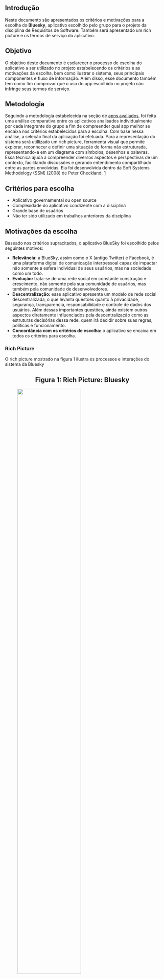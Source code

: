 ## Introdução

Neste documento são apresentados os critérios e motivações para a escolha do **Bluesky**, aplicativo escolhido pelo grupo para o projeto da disciplina de Requisitos de Software. Também será apresentado um rich picture e os termos de serviço do aplicativo. 

## Objetivo

O objetivo deste documento é esclarecer o processo de escolha do aplicativo a ser utilizado no projeto estabelecendo os critérios e as motivações da escolha, bem como ilustrar o sistema, seus principais componentes e fluxo de informação. Além disso, esse documento também tem como fim comprovar que o uso do app escolhido no projeto não infringe seus termos de serviço.

## Metodologia

Seguindo a metodologia estabelecida na seção de [apps avaliados](apps_avaliados.md), foi feita uma análise comparativa entre os aplicativos analisados individualmente por cada integrante do grupo a fim de compreender qual app melhor se encaixa nos critérios estabelecidos para a escolha. Com base nessa análise, a seleção final da aplicação foi efetuada. Para a representação do sistema será utillizado um rich picture, ferramenta visual que permite explorar, reconhecer e definir uma situação de forma não estruturada, representando-a em um diagrama com símbolos, desenhos e palavras. Essa técnica ajuda a compreender diversos aspectos e perspectivas de um contexto, facilitando discussões e gerando entendimento compartilhado entre as partes envolvidas. Ela foi desenvolvida dentro da Soft Systems Methodology (SSM) (2008) de Peter Checkland. [1](#c1)

## Critérios para escolha

- Aplicativo governamental ou open source
- Complexidade do aplicativo condizente com a disciplina
- Grande base de usuários
- Não ter sido utilizado em trabalhos anteriores da disciplina

## Motivações da escolha

Baseado nos critérios supracitados, o aplicativo BlueSky foi escolhido pelos seguintes motivos:

- **Relevância:** a BlueSky, assim como o X (antigo Twitter) e Facebook, é uma plataforma digital de comunicação interpessoal capaz de impactar não somente a esfera individual de seus usuários, mas na sociedade como um todo.
- **Evolução:** trata-se de uma rede social em constante construção e crescimento, não somente pela sua comunidade de usuários, mas também pela comunidade de desenvolvedores.
- **Descentralização:** esse aplicativo apresenta um modelo de rede social descentralizada, o que levanta questões quanto à privacidade, segurança, transparencia, responsabilidade e controle de dados dos usuários. Além dessas importantes questões, ainda existem outros aspectos diretamente influenciados pela descentralização como as estruturas decisórias dessa rede, quem irá decidir sobre suas regras, políticas e funcionamento.
- **Concordância com os critérios de escolha:** o aplicativo se encaixa em todos os critérios para escolha.

### Rich Picture

O rich picture mostrado na figura 1 ilustra os processos e interações do sistema da Bluesky

<div style="text-align: center;">
    <h2>Figura 1: Rich Picture: Bluesky</h2>
</div>
<figure>
    <img src="../../assets/images/rp-bluesky.png"  style="width: 70%; height: auto; object-fit: cover;">
    <figcaption>Autor: Jõao Vitor</figcaption>
</figure>

#### Descrição dos componentes

1. Usuário:
    - Um usuário da Bluesky pode interagir com outros usuários do sistema por meio de publicações e mensagens diretas, além de gerenciar sua própria conta.

2. Funcionalidades Principais:

    - Publicar: um usuário pode compartilhar pequenos textos, fotos e vídeos.
    - Explorar publicações: um usuário pode explorar as publicações de outros usuários e interagir com elas, sendo possível curtir, comentar ou compartilha-las.
    - Seguir: um usuário pode seguir uma conta e torna-la mais evidente em seu feed.
    - Enviar mensagens: um usuário pode enviar mensagens privadas a contas de outros usuários.
    - Configurar conta: um usuário pode gerenciar sua conta, bem como configurar opções de exibição de conteúdo e privacidade.

3. Adicionais:

    - Um usuário moderador tem a capacidade de classificar contas por meio de rótulos com base em suas ações no sistema. Além disso, é possível que um moderador bloqueie uma conta, caso a mesma infrinja os termos de uso.

## Termo de serviço

Com o intuito de realizar o trabalho dentro da legalidade, [os termos de serviço da BlueSky](https://bsky.social/about/support/tos) foram verificados para garantir que não hajam restrições para o uso do app no projeto da disciplina. Segundo os termos de serviço:

"7. **Open Source.** Some of Bluesky Social’s software is subject to open source licenses from MIT or Apache. Those portions of the software may be used in accordance with those open source licenses, which may be found in each open source repository.". [2](#c2)

Ainda, em seus repositórios, temos sua licença MIT:

"Copyright 2023–2024 Bluesky PBC

Permission is hereby granted, free of charge, to any person obtaining a copy of this software and associated documentation files (the “Software”), to deal in the Software without restriction, including without limitation the rights to use, copy, modify, merge, publish, distribute, sublicense, and/or sell copies of the Software, and to permit persons to whom the Software is furnished to do so, subject to the following conditions:

The above copyright notice and this permission notice shall be included in all copies or substantial portions of the Software.

THE SOFTWARE IS PROVIDED “AS IS”, WITHOUT WARRANTY OF ANY KIND, EXPRESS OR IMPLIED, INCLUDING BUT NOT LIMITED TO THE WARRANTIES OF MERCHANTABILITY, FITNESS FOR A PARTICULAR PURPOSE AND NONINFRINGEMENT. IN NO EVENT SHALL THE AUTHORS OR COPYRIGHT HOLDERS BE LIABLE FOR ANY CLAIM, DAMAGES OR OTHER LIABILITY, WHETHER IN AN ACTION OF CONTRACT, TORT OR OTHERWISE, ARISING FROM, OUT OF OR IN CONNECTION WITH THE SOFTWARE OR THE USE OR OTHER DEALINGS IN THE SOFTWARE.". [3](#c3)

A seguir a licença Apache 2.0:

"Apache License
Version 2.0, January 2004
http://www.apache.org/licenses/

TERMS AND CONDITIONS FOR USE, REPRODUCTION, AND DISTRIBUTION

1. Definitions.

    "License" shall mean the terms and conditions for use, reproduction, and distribution as defined by Sections 1 through 9 of this document.

    "Licensor" shall mean the copyright owner or entity authorized by the copyright owner that is granting the License.

    "Legal Entity" shall mean the union of the acting entity and all other entities that control, are controlled by, or are under common control with that entity. For the purposes of this definition, "control" means (i) the power, direct or indirect, to cause the direction or management of such entity, whether by contract or otherwise, or (ii) ownership of fifty percent (50%) or more of the outstanding shares, or (iii) beneficial ownership of such entity.

    "You" (or "Your") shall mean an individual or Legal Entity exercising permissions granted by this License.

    "Source" form shall mean the preferred form for making modifications, including but not limited to software source code, documentation source, and configuration files.

    "Object" form shall mean any form resulting from mechanical transformation or translation of a Source form, including but not limited to compiled object code, generated documentation, and conversions to other media types.

    "Work" shall mean the work of authorship, whether in Source or Object form, made available under the License, as indicated by a copyright notice that is included in or attached to the work (an example is provided in the Appendix below).

    "Derivative Works" shall mean any work, whether in Source or Object form, that is based on (or derived from) the Work and for which the editorial revisions, annotations, elaborations, or other modifications represent, as a whole, an original work of authorship. For the purposes of this License, Derivative Works shall not include works that remain separable from, or merely link (or bind by name) to the interfaces of, the Work and Derivative Works thereof.

    "Contribution" shall mean any work of authorship, including the original version of the Work and any modifications or additions to that Work or Derivative Works thereof, that is intentionally submitted to Licensor for inclusion in the Work by the copyright owner or by an individual or Legal Entity authorized to submit on behalf of the copyright owner. For the purposes of this definition, "submitted" means any form of electronic, verbal, or written communication sent to the Licensor or its representatives, including but not limited to communication on electronic mailing lists, source code control systems, and issue tracking systems that are managed by, or on behalf of, the Licensor for the purpose of discussing and improving the Work, but excluding communication that is conspicuously marked or otherwise designated in writing by the copyright owner as "Not a Contribution."

    "Contributor" shall mean Licensor and any individual or Legal Entity on behalf of whom a Contribution has been received by Licensor and subsequently incorporated within the Work.

2. Grant of Copyright License. Subject to the terms and conditions of this License, each Contributor hereby grants to You a perpetual, worldwide, non-exclusive, no-charge, royalty-free, irrevocable copyright license to reproduce, prepare Derivative Works of, publicly display, publicly perform, sublicense, and distribute the Work and such Derivative Works in Source or Object form.

3. Grant of Patent License. Subject to the terms and conditions of this License, each Contributor hereby grants to You a perpetual, worldwide, non-exclusive, no-charge, royalty-free, irrevocable (except as stated in this section) patent license to make, have made, use, offer to sell, sell, import, and otherwise transfer the Work, where such license applies only to those patent claims licensable by such Contributor that are necessarily infringed by their Contribution(s) alone or by combination of their Contribution(s) with the Work to which such Contribution(s) was submitted. If You institute patent litigation against any entity (including a cross-claim or counterclaim in a lawsuit) alleging that the Work or a Contribution incorporated within the Work constitutes direct or contributory patent infringement, then any patent licenses granted to You under this License for that Work shall terminate as of the date such litigation is filed.

4. Redistribution. You may reproduce and distribute copies of the Work or Derivative Works thereof in any medium, with or without modifications, and in Source or Object form, provided that You meet the following conditions:

    You must give any other recipients of the Work or Derivative Works a copy of this License; and
    You must cause any modified files to carry prominent notices stating that You changed the files; and
    You must retain, in the Source form of any Derivative Works that You distribute, all copyright, patent, trademark, and attribution notices from the Source form of the Work, excluding those notices that do not pertain to any part of the Derivative Works; and
    If the Work includes a "NOTICE" text file as part of its distribution, then any Derivative Works that You distribute must include a readable copy of the attribution notices contained within such NOTICE file, excluding those notices that do not pertain to any part of the Derivative Works, in at least one of the following places: within a NOTICE text file distributed as part of the Derivative Works; within the Source form or documentation, if provided along with the Derivative Works; or, within a display generated by the Derivative Works, if and wherever such third-party notices normally appear. The contents of the NOTICE file are for informational purposes only and do not modify the License. You may add Your own attribution notices within Derivative Works that You distribute, alongside or as an addendum to the NOTICE text from the Work, provided that such additional attribution notices cannot be construed as modifying the License.
    You may add Your own copyright statement to Your modifications and may provide additional or different license terms and conditions for use, reproduction, or distribution of Your modifications, or for any such Derivative Works as a whole, provided Your use, reproduction, and distribution of the Work otherwise complies with the conditions stated in this License.

5. Submission of Contributions. Unless You explicitly state otherwise, any Contribution intentionally submitted for inclusion in the Work by You to the Licensor shall be under the terms and conditions of this License, without any additional terms or conditions. Notwithstanding the above, nothing herein shall supersede or modify the terms of any separate license agreement you may have executed with Licensor regarding such Contributions.

6. Trademarks. This License does not grant permission to use the trade names, trademarks, service marks, or product names of the Licensor, except as required for reasonable and customary use in describing the origin of the Work and reproducing the content of the NOTICE file.

7. Disclaimer of Warranty. Unless required by applicable law or agreed to in writing, Licensor provides the Work (and each Contributor provides its Contributions) on an "AS IS" BASIS, WITHOUT WARRANTIES OR CONDITIONS OF ANY KIND, either express or implied, including, without limitation, any warranties or conditions of TITLE, NON-INFRINGEMENT, MERCHANTABILITY, or FITNESS FOR A PARTICULAR PURPOSE. You are solely responsible for determining the appropriateness of using or redistributing the Work and assume any risks associated with Your exercise of permissions under this License.

8. Limitation of Liability. In no event and under no legal theory, whether in tort (including negligence), contract, or otherwise, unless required by applicable law (such as deliberate and grossly negligent acts) or agreed to in writing, shall any Contributor be liable to You for damages, including any direct, indirect, special, incidental, or consequential damages of any character arising as a result of this License or out of the use or inability to use the Work (including but not limited to damages for loss of goodwill, work stoppage, computer failure or malfunction, or any and all other commercial damages or losses), even if such Contributor has been advised of the possibility of such damages.

9. Accepting Warranty or Additional Liability. While redistributing the Work or Derivative Works thereof, You may choose to offer, and charge a fee for, acceptance of support, warranty, indemnity, or other liability obligations and/or rights consistent with this License. However, in accepting such obligations, You may act only on Your own behalf and on Your sole responsibility, not on behalf of any other Contributor, and only if You agree to indemnify, defend, and hold each Contributor harmless for any liability incurred by, or claims asserted against, such Contributor by reason of your accepting any such warranty or additional liability.

END OF TERMS AND CONDITIONS". [4](#c4)

Assim, tem-se que os termos do aplicativo BlueSky permitem seu uso para estudo na disciplina.

## Referência Bibliográfica / Bibliografia
<a id="c1"></a>
> 1. BETTEREVALUATION. Rich Pictures. Disponível em: https://www.betterevaluation.org/methods-approaches/methods/rich-pictures. Acesso em: 29 out. 2024.
<a id="c2"></a>
> 1. Bluesky PBC. Bluesky, 2024. Termos de serviço. Disponível em: https://bsky.social/about/support/tos. Acesso em: 03 nov. 2024.
<a id="c3"></a>
> 2. Bluesky PBC. Github, 2024. Licença MIT em repositório da Bluesky. Disponível em: https://github.com/bluesky-social/social-app/blob/main/LICENSE. Acesso em: 03 nov. 2024.
<a id="c4"></a>
> 3. The Apache Software Foundation. Apache, 2004. Apache License 2.0. Disponível em: https://www.apache.org/licenses/LICENSE-2.0.txt. Acesso em: 03 nov. 2024.

## :round_pushpin: Histórico de Versão 

<div align="center">
    <table>
        <tr>
            <th>Data</th>
            <th>Versão</th>
            <th>Descrição</th>
            <th>Autor</th>
            <th>Data da Revisão</th>
            <th>Revisor</th>
        </tr>
        <tr>
            <td>03/11</td>
            <td>1.0</td>
            <td>Criação do documento</td>
            <td><a href="https://github.com/Joa0V">João Ribeiro</a></td>
            <td>06/11</td>
            <td><a href="https://github.com/Renatinha28">Renata Quadros</a></td>
        </tr>
    </table>
</div>